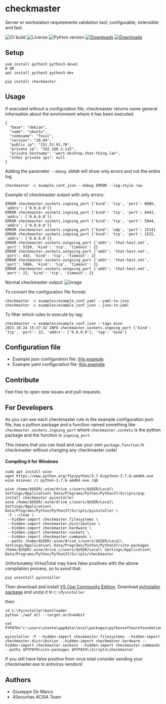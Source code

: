 # checkmaster
Server or workstation requirements validation tool; configurable, extensible and fast.


![CI build](https://github.com/4Securitas/checkmaster/workflows/checkmaster/badge.svg)
![License](https://img.shields.io/badge/license-Affero%203-blue)
![Python version](https://img.shields.io/badge/python-3.7%20%7C%203.8%20%7C%203.9-blue.svg)
[![Downloads](https://pepy.tech/badge/checkmaster)](https://pepy.tech/project/checkmaster)
[![Downloads](https://pepy.tech/badge/checkmaster/week)](https://pepy.tech/project/checkmaster)

## Setup

````
yum install python3 python3-devel
# OR
apt install python3 python3-dev

pip install checkmaster
````

## Usage

If executed without a configuration file, checkmaster returns some general information about the environment where it has been executed.

````
{
  "base": "debian",
  "name": "ubuntu",
  "codename": "focal",
  "version": "20.04",
  "public ip": "151.53.91.70",
  "private ip": "192.168.3.115",
  "private hostname": "wert-desktop.that-thing.lan",
  "other private ips": null
}
````

Adding the parameter `--debug ERROR` will show only errors and not the entire log.
````
checkmaster -c example_conf.json --debug ERROR --log-style raw
````

Example of checkmaster output with only errors:
````
ERROR checkmaster.sockets.ingoing_port {'kind': 'tcp', 'port': 8080, 'addrs': ['0.0.0.0']}
ERROR checkmaster.sockets.ingoing_port {'kind': 'tcp', 'port': 8443, 'addrs': ['0.0.0.0']}
ERROR checkmaster.sockets.ingoing_port {'kind': 'tcp', 'port': 5044, 'addrs': ['0.0.0.0']}
ERROR checkmaster.sockets.ingoing_port {'kind': 'udp', 'port': 1514}
ERROR checkmaster.sockets.ingoing_port {'kind': 'tcp', 'port': 1515, 'addrs': ['0.0.0.0']}
ERROR checkmaster.sockets.outgoing_port {'addr': 'that-host.net', 'port': 5150, 'kind': 'tcp', 'timeout': 2}
ERROR checkmaster.sockets.outgoing_port {'addr': 'that-host.net', 'port': 443, 'kind': 'tcp', 'timeout': 2}
ERROR checkmaster.sockets.outgoing_port {'addr': 'that-host.net', 'port': 5986, 'kind': 'tcp', 'timeout': 2}
ERROR checkmaster.sockets.outgoing_port {'addr': 'that-host.net', 'port': 22, 'kind': 'tcp', 'timeout': 2}
````

Normal checkmaster output:
![image](https://user-images.githubusercontent.com/1297620/139543038-fc8622f8-e238-43f9-ad87-488ad38c7168.png)


To convert the configuration file format:
````
checkmaster -c examples/example_conf.yaml --yaml-to-json
checkmaster -c examples/example_conf.json --json-to-yaml
````

To filter which rules to execute by tag:

````
checkmaster -c examples/example_conf.json --tags mine
2021-10-24 15:37:32 INFO checkmaster.sockets.ingoing_port {'kind': 'tcp', 'port': 22, 'addrs': ['0.0.0.0'], 'tag': 'mine'}
````


## Configuration file

- Example json configuration file: [this example](examples/example_conf.json)
- Example yaml configuration file: [this example](examples/example_conf.yaml)

## Contribute

Feel free to open new issues and pull requests.

## For Developers

As you can see each checkmaster rule in the example configuration json file, has a python package and a function named something like `checkmaster.sockets.ingoing_port`
 where `checkmaster.sockets` is the python package and the function is `ingoing_port`.

 This means that you can load and use your own `package.function` in checkmaster without changing any checkmaster code!

#### Compiling it for Windows


````
sudo apt install wine
wget https://www.python.org/ftp/python/3.7.6/python-3.7.6-amd64.exe
wine msiexec /i python-3.7.6-amd64.exe /qb

wine /home/$USER/.wine/drive_c/users/$USER/Local\ Settings/Application\ Data/Programs/Python/Python37/Scripts/pip install checkmaster pyinstaller
wine /home/$USER/.wine/drive_c/users/$USER/Local\ Settings/Application\ Data/Programs/Python/Python37/Scripts/pyinstaller \
 -F --clean \
 --hidden-import checkmaster.filesystems \
 --hidden-import checkmaster.distribution \
 --hidden-import checkmaster.hardware \
 --hidden-import checkmaster.sockets \
 --hidden-import checkmaster.commands \
 --paths /home/$USER/.wine/drive_c/users/$USER/Local\ Settings/Application\ Data/Programs/Python/Python37/site-packages /home/$USER/.wine/drive_c/users/$USER/Local\ Settings/Application\ Data/Programs/Python/Python37/Scripts/checkmaster
````

Unfortunately VirtusTotal may have false positives with the above compilation process, so to avoid that:

````
pip uninstall pyinstaller
````
Then download and install [VS Cpp Community Edition](http://visualstudio.microsoft.com/vs/features/cplusplus/).
Download [pyInstaller package](http://github.com/pyinstaller/pyinstaller/releases) and unzip it in `C:\Pyinstaller`

then
````
cd C:\Pyinstaller\bootloader
python ./waf all --target-arch=64bit

set PYPATH="c:\users\utente\appdata\local\packages\pythonsoftwarefoundation.python.3.9_qbz5n2kfra8p0\localcache\roaming\python\python39"

pyinstaller -F --hidden-import checkmaster.filesystems --hidden-import checkmaster.distribution --hidden-import checkmaster.hardware --hidden-import checkmaster.sockets --hidden-import checkmaster.commands --paths $PYPATH\site-packages $PYPATH\\Scripts\checkmaster
````

If you still have false positive from virus total consider sending your checkmaster.exe to antivirus vendors!


## Authors

- Giuseppe De Marco
- 4Securitas ACSIA Team
